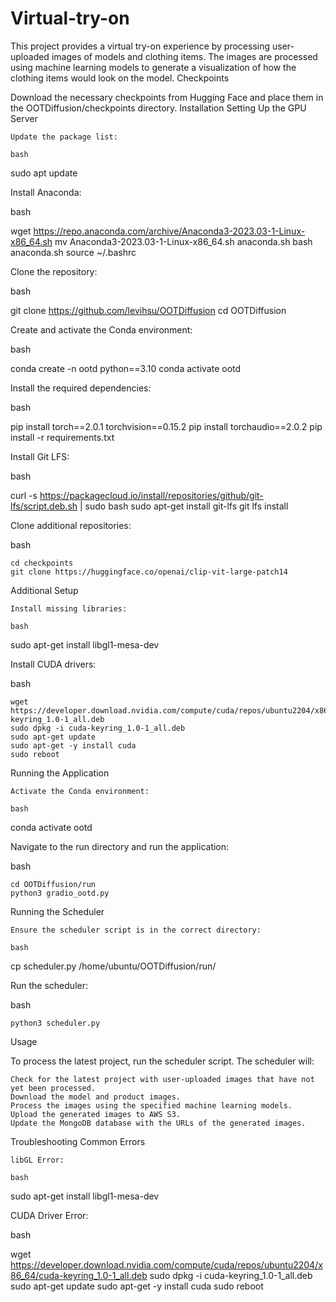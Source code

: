 # Virtual-try-on

This project provides a virtual try-on experience by processing user-uploaded images of models and clothing items. The images are processed using machine learning models to generate a visualization of how the clothing items would look on the model.
Checkpoints

Download the necessary checkpoints from Hugging Face and place them in the OOTDiffusion/checkpoints directory.
Installation
Setting Up the GPU Server

    Update the package list:

    bash

sudo apt update

Install Anaconda:

bash

wget https://repo.anaconda.com/archive/Anaconda3-2023.03-1-Linux-x86_64.sh
mv Anaconda3-2023.03-1-Linux-x86_64.sh anaconda.sh
bash anaconda.sh
source ~/.bashrc

Clone the repository:

bash

git clone https://github.com/levihsu/OOTDiffusion
cd OOTDiffusion

Create and activate the Conda environment:

bash

conda create -n ootd python==3.10
conda activate ootd

Install the required dependencies:

bash

pip install torch==2.0.1 torchvision==0.15.2
pip install torchaudio==2.0.2
pip install -r requirements.txt

Install Git LFS:

bash

curl -s https://packagecloud.io/install/repositories/github/git-lfs/script.deb.sh | sudo bash
sudo apt-get install git-lfs
git lfs install

Clone additional repositories:

bash

    cd checkpoints
    git clone https://huggingface.co/openai/clip-vit-large-patch14

Additional Setup

    Install missing libraries:

    bash

sudo apt-get install libgl1-mesa-dev

Install CUDA drivers:

bash

    wget https://developer.download.nvidia.com/compute/cuda/repos/ubuntu2204/x86_64/cuda-keyring_1.0-1_all.deb
    sudo dpkg -i cuda-keyring_1.0-1_all.deb
    sudo apt-get update
    sudo apt-get -y install cuda
    sudo reboot

Running the Application

    Activate the Conda environment:

    bash

conda activate ootd

Navigate to the run directory and run the application:

bash

    cd OOTDiffusion/run
    python3 gradio_ootd.py

Running the Scheduler

    Ensure the scheduler script is in the correct directory:

    bash

cp scheduler.py /home/ubuntu/OOTDiffusion/run/

Run the scheduler:

bash

    python3 scheduler.py

Usage

To process the latest project, run the scheduler script. The scheduler will:

    Check for the latest project with user-uploaded images that have not yet been processed.
    Download the model and product images.
    Process the images using the specified machine learning models.
    Upload the generated images to AWS S3.
    Update the MongoDB database with the URLs of the generated images.

Troubleshooting
Common Errors

    libGL Error:

    bash

sudo apt-get install libgl1-mesa-dev

CUDA Driver Error:

bash

wget https://developer.download.nvidia.com/compute/cuda/repos/ubuntu2204/x86_64/cuda-keyring_1.0-1_all.deb
sudo dpkg -i cuda-keyring_1.0-1_all.deb
sudo apt-get update
sudo apt-get -y install cuda
sudo reboot

